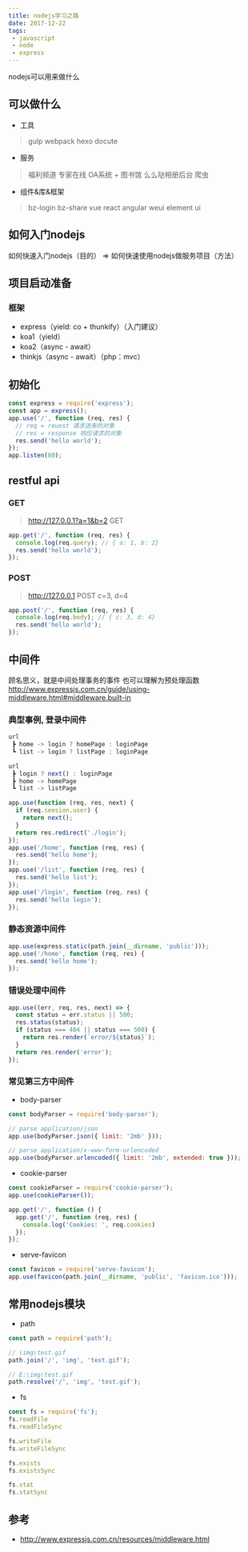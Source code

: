 ```yaml
---
title: nodejs学习之路
date: 2017-12-22
tags:
 - javascript
 - node
 - express
---
```


nodejs可以用来做什么
<!--学习之前我们可以想一想nodejs可以用来做什么-->
<!--more-->

## 可以做什么
<!-- 其实我也不知道能做什么，只能把平时用过的东西拿出来分类一下 -->
+ 工具
> gulp
> webpack
> hexo
> docute

+ 服务
> 福利频道
> 专家在线
> OA系统 + 图书馆
> 么么哒相册后台
> 爬虫

+ 组件&库&框架
> bz-login
> bz-share
> vue
> react
> angular
> weui
> element ui

## 如何入门nodejs

<!--
一开始在想怎么跟大家说下nodejs，于是想了这个题目，但是觉得按照常规来说，感觉太啰嗦也太慢了，所以需要通过娶她方法来学
-->
如何快速入门nodejs（目的）
=> 如何快速使用nodejs做服务项目（方法）
<!--
然后又开始想其他，觉得你们跟你们讲nodejs你们可能没什么用，还不如直接跟你们说怎么做项目
-->

## 项目启动准备

### 框架

+ express（yield: co + thunkify）（入门建议）
+ koa1（yield）
+ koa2（async - await）
+ thinkjs（async - await）（php：mvc）

## 初始化

```js
const express = require('express');
const app = express();
app.use('/', function (req, res) {
  // req = reuest 请求进来的对象
  // res = response 响应请求的对象
  res.send('hello world');
});
app.listen(80);
```

## restful api

### GET

> http://127.0.0.1?a=1&b=2 GET

```js
app.get('/', function (req, res) {
  console.log(req.query); // { a: 1, b: 2}
  res.send('hello world');
});
```

### POST

> http://127.0.0.1 POST c=3, d=4

```js
app.post('/', function (req, res) {
  console.log(req.body); // { c: 3, d: 4}
  res.send('hello world');
});
```

## 中间件

顾名思义，就是中间处理事务的事件
也可以理解为预处理函数
http://www.expressjs.com.cn/guide/using-middleware.html#middleware.built-in

### 典型事例, 登录中间件

```js
url
 ┣ home -> login ? homePage : loginPage
 ┗ list -> login ? listPage : loginPage
```

```js
url
 ┣ login ? next() : loginPage
 ┣ home -> homePage
 ┗ list -> listPage
```

```js
app.use(function (req, res, next) {
  if (req.seesion.user) {
    return next();
  }
  return res.redirect('./login');
});
app.use('/home', function (req, res) {
  res.send('hello home');
});
app.use('/list', function (req, res) {
  res.send('hello list');
});
app.use('/login', function (req, res) {
  res.send('hello login');
});
```


### 静态资源中间件
```js
app.use(express.static(path.join(__dirname, 'public')));
app.use('/home', function (req, res) {
  res.send('hello home');
});
```

### 错误处理中间件
```js
app.use((err, req, res, next) => {
  const status = err.status || 500;
  res.status(status);
  if (status === 404 || status === 500) {
    return res.render(`error/${status}`);
  }
  return res.render('error');
});
```


### 常见第三方中间件

+ body-parser

```js
const bodyParser = require('body-parser');

// parse application/json
app.use(bodyParser.json({ limit: '2mb' }));

// parse application/x-www-form-urlencoded
app.use(bodyParser.urlencoded({ limit: '2mb', extended: true }));
```

+ cookie-parser

```js
const cookieParser = require('cookie-parser');
app.use(cookieParser());

app.get('/', function () {
  app.get('/', function (req, res) {
    console.log('Cookies: ', req.cookies)
  });
});
```

+ serve-favicon

```js
const favicon = require('serve-favicon');
app.use(favicon(path.join(__dirname, 'public', 'favicon.ico')));
```

## 常用nodejs模块

+ path

```js
const path = require('path');

// \img\test.gif
path.join('/', 'img', 'test.gif');

// E:\img\test.gif
path.resolve('/', 'img', 'test.gif');
```

+ fs

```js
const fs = require('fs');
fs.readFile
fs.readFileSync

fs.writeFile
fs.writeFileSync

fs.exists
fs.existsSync

fs.stat
fs.statSync
```

## 参考

+ http://www.expressjs.com.cn/resources/middleware.html